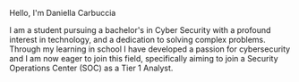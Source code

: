 Hello, I'm Daniella Carbuccia

I am a student pursuing a bachelor's in Cyber Security with a profound interest in technology, and a dedication to solving complex problems. Through my learning in school I have developed a passion for cybersecurity and I am now eager to join this field, specifically aiming to join a Security Operations Center (SOC) as a Tier 1 Analyst. 
